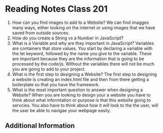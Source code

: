 # Reading Notes Class 201

1. How can you find images to add to a Website? We can find imagges  many ways, either looking on the internet or using images that we have saved from outside sources. 
2. How do you create a String vs a Number in JavaScript?
3. What is a Variable and why are they important in JavaScript? Variables are containers that store values. You start by declaring a variable with the let keyword, followed by the name you give to the variable. These are important because they are the information that is going to be processed by the code/js. WIthout the variables there will not be much you are going to add to your project. 
4. What is the first step to designing a Website? The first step to designing a website is creating an index.html file and then from there getting a boilerplate so that you have the framework. 
5. What is the most important question to answer when designing a Website? When you are looking to design your a website you have to think about what informtation or purpose is that this website going to servcies. You also have to think about how it will look to the the user, will the user be able to navigae your webpage easily. 

## Additional Information
